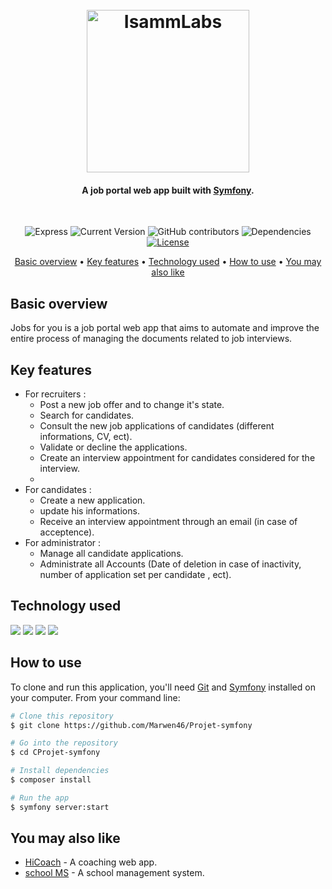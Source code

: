 <h1 align="center">
  <br/>
  <img src="./public/Campi.png" alt="IsammLabs" width="260"/></a>
  <h4 align="center">A job portal web app built with <a href="https://symfony.com/" target="_blank">Symfony</a>.</h4>
  <br/>
</h1>
<div align="center">


![Express](https://img.shields.io/badge/Symfony-4.4.1-orange)
![Current Version](https://img.shields.io/badge/version-v1.0-blue)
![GitHub contributors](https://img.shields.io/github/contributors/Hassene66/Campi-tn)
![Dependencies](https://img.shields.io/badge/dependencies-up%20to%20date-brightgreen.svg)
[![License](https://img.shields.io/badge/license-MIT-blue.svg)](https://opensource.org/licenses/MIT)
</div>

<p align="center">
  <a href="#basic-overview">Basic overview</a> •
  <a href="#key-features">Key features</a> •
  <a href="#technology-used">Technology used</a> •
  <a href="#how-to-use">How to use</a> •
  <a href="#you-may-also-like">You may also like</a>
  
</p>

## Basic overview
Jobs for you is a job portal web app that aims to automate and improve the entire process of managing the documents related to job interviews.

## Key features
- For recruiters :
  * Post a new job offer and to change it's state.
  * Search for candidates.
  * Consult the new job applications of candidates (different informations, CV, ect).
  * Validate or decline the applications.
  * Create an interview appointment for candidates considered for the interview.
  * 
- For candidates : 
  * Create a new application.
  * update his informations.
  * Receive an interview appointment through an email (in case of acceptence).
- For administrator : 
  * Manage all candidate applications.
  * Administrate all Accounts (Date of deletion in case of inactivity, number of application set per candidate , ect).
  

## Technology used

<p align="left">
  <img src="https://img.shields.io/badge/symfony-%23000000.svg?style=for-the-badge&logo=symfony&logoColor=white" />
  <img src="https://img.shields.io/badge/mysql-%2300f.svg?style=for-the-badge&logo=mysql&logoColor=white" />
  <img src="https://img.shields.io/badge/css3-%231572B6.svg?style=for-the-badge&logo=css3&logoColor=white" />
  <img src="https://img.shields.io/badge/html5-%23E34F26.svg?style=for-the-badge&logo=html5&logoColor=white" />
</p>

## How to use
To clone and run this application, you'll need [Git](https://git-scm.com) and [Symfony](https://symfony.com/) installed on your computer.
From your command line:
```bash
# Clone this repository
$ git clone https://github.com/Marwen46/Projet-symfony

# Go into the repository
$ cd CProjet-symfony

# Install dependencies
$ composer install

# Run the app 
$ symfony server:start
```

## You may also like

- [HiCoach](https://github.com/salimkazdaghli/Hicotech-Frontend) - A coaching web app.
- [school MS](https://github.dev/Hassene66/ProjetPFE) - A school management system.
